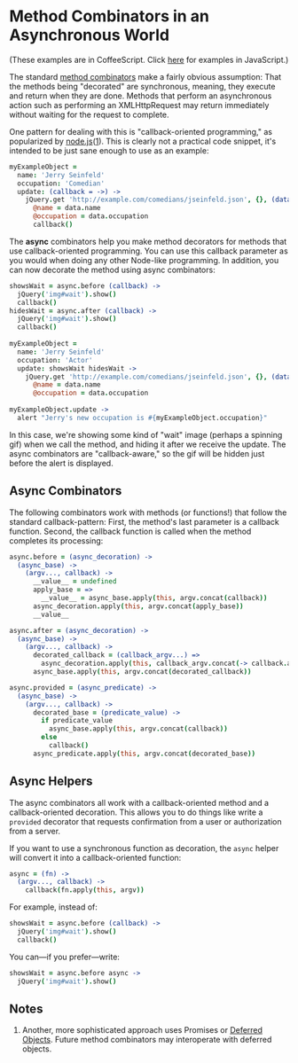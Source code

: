 Method Combinators in an Asynchronous World
===========================================

(These examples are in CoffeeScript. Click [here](https://github.com/raganwald/method-combinators/blob/master/doc/async-js.md#method-combinators-in-an-asynchronous-world) for examples in JavaScript.)

The standard [method combinators] make a fairly obvious assumption: That the methods being "decorated" are synchronous, meaning, they execute and return when they are done. Methods that perform an asynchronous action such as performing an XMLHttpRequest may return immediately without waiting for the request to complete.

[method combinators]: https://github.com/raganwald/method-combinators

One pattern for dealing with this is "callback-oriented programming," as popularized by [node.js][node]([1](#notes)). This is clearly not a practical code snippet, it's intended to be just sane enough to use as an example:

[node]: http://nodejs.org/

```coffeescript
myExampleObject =
  name: 'Jerry Seinfeld'
  occupation: 'Comedian'
  update: (callback = ->) ->
    jQuery.get 'http://example.com/comedians/jseinfeld.json', {}, (data) ->
      @name = data.name
      @occupation = data.occupation
      callback()
```

The **async** combinators help you make method decorators for methods that use callback-oriented programming. You can use this callback parameter as you would when doing any other Node-like programming. In addition, you can now decorate the method using async combinators:

```coffeescript
showsWait = async.before (callback) ->
  jQuery('img#wait').show()
  callback()
hidesWait = async.after (callback) ->
  jQuery('img#wait').show()
  callback()
  
myExampleObject =
  name: 'Jerry Seinfeld'
  occupation: 'Actor'
  update: showsWait hidesWait ->
    jQuery.get 'http://example.com/comedians/jseinfeld.json', {}, (data) ->
      @name = data.name
      @occupation = data.occupation
      
myExampleObject.update ->
  alert "Jerry's new occupation is #{myExampleObject.occupation}"
```

In this case, we're showing some kind of "wait" image (perhaps a spinning gif) when we call the method, and hiding it after we receive the update. The async combinators are "callback-aware," so the gif will be hidden just before the alert is displayed.

Async Combinators
-----------------

The following combinators work with methods (or functions!) that follow the standard callback-pattern: First, the method's last parameter is a callback function. Second, the callback function is called when the method completes its processing:

```coffeescript
async.before = (async_decoration) ->
  (async_base) ->
    (argv..., callback) ->
      __value__ = undefined
      apply_base = =>
        __value__ = async_base.apply(this, argv.concat(callback))
      async_decoration.apply(this, argv.concat(apply_base))
      __value__

async.after = (async_decoration) ->
  (async_base) ->
    (argv..., callback) ->
      decorated_callback = (callback_argv...) =>
        async_decoration.apply(this, callback_argv.concat(-> callback.apply(this, callback_argv)))
      async_base.apply(this, argv.concat(decorated_callback))

async.provided = (async_predicate) ->
  (async_base) ->
    (argv..., callback) ->
      decorated_base = (predicate_value) ->
        if predicate_value
          async_base.apply(this, argv.concat(callback))
        else
          callback()
      async_predicate.apply(this, argv.concat(decorated_base))
```

Async Helpers
-------------

The async combinators all work with a callback-oriented method and a callback-oriented decoration. This allows you to do things like write a `provided` decorator that requests confirmation from a user or authorization from a server.

If you want to use a synchronous function as decoration, the `async` helper will convert it into a callback-oriented function:

```coffeescript
async = (fn) ->
  (argv..., callback) ->
    callback(fn.apply(this, argv))
```

For example, instead of:

```coffeescript
showsWait = async.before (callback) ->
  jQuery('img#wait').show()
  callback()
```

You can—if you prefer—write:

```coffeescript
showsWait = async.before async -> 
  jQuery('img#wait').show()
```

Notes
-----

1. Another, more sophisticated approach uses Promises or [Deferred Objects]. Future method combinators may interoperate with deferred objects.

[Deferred Objects]:http://api.jquery.com/category/deferred-object/